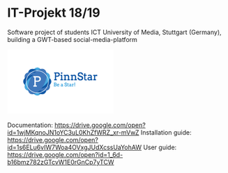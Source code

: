 # IT-Projekt 18/19
Software project of students ICT University of Media, Stuttgart (Germany), building a GWT-based social-media-platform

![alt text](https://github.com/simonjanik/ITProjekt1819/blob/master/Offical_Logo.png)

Documentation: https://drive.google.com/open?id=1wjMKqnoJN1oYC3uL0KhZfWRZ_xr-mVwZ
Installation guide: https://drive.google.com/open?id=1s6ELu6vIW7Woa4OVxgJUdXcssUaYohAW
User guide: https://drive.google.com/open?id=1_6d-b16bmz782zGTcvW1E0rGnCp7yTCW
